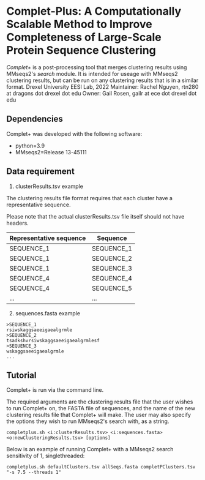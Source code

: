 # Complet-Plus: A Computationally Scalable Method to Improve Completeness of Large-Scale Protein Sequence Clustering

*Complet+* is a post-processing tool that merges clustering results using MMseqs2's *search* module. It is intended for useage with MMseqs2 clustering results, but can be run on any clustering results that is in a similar format.
Drexel University EESI Lab, 2022
Maintainer: Rachel Nguyen, rtn280 at dragons dot drexel dot edu
Owner: Gail Rosen, gailr at ece dot drexel dot edu

## Dependencies
Complet+ was developed with the following software:
- python=3.9
- MMseqs2=Release 13-45111

## Data requirement
1. clusterResults.tsv example

The clustering results file format requires that each cluster have a representative sequence.

Please note that the actual clusterResults.tsv file itself should not have headers.

| Representative sequence  | Sequence |
| ------------- | ------------- |
| SEQUENCE_1  | SEQUENCE_1  |
| SEQUENCE_1  | SEQUENCE_2  |
| SEQUENCE_1  | SEQUENCE_3  |
| SEQUENCE_4  | SEQUENCE_4  |
| SEQUENCE_4  | SEQUENCE_5  |
| ... | ... |

2. sequences.fasta example

```
>SEQUENCE_1
rsiwskaggsaeeigaealgrmle
>SEQUENCE_2
tsadkshvrsiwskaggsaeeigaealgrmlesf
>SEQUENCE_3
wskaggsaeeigaealgrmle
...
```

## Tutorial
Complet+ is run via the command line.

The required arguments are the clustering results file that the user wishes to run Complet+ on, the FASTA file of sequences, and the name of the new clustering results file that Complet+ will make. The user may also specify the options they wish to run MMseqs2's search with, as a string.

```
completplus.sh <i:clusterResults.tsv> <i:sequences.fasta> <o:newClusteringResults.tsv> [options]
```

Below is an example of running Complet+ with a MMseqs2 search sensitivity of 1, singlethreaded:

```
completplus.sh defaultClusters.tsv allSeqs.fasta completPClusters.tsv "-s 7.5 --threads 1"
```
